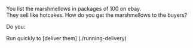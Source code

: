 You list the marshmellows in packages of 100 on ebay.  
They sell like hotcakes.  How do you get the marshmellows to the buyers?

Do you:

Run quickly to [deliver them] (./running-delivery)
